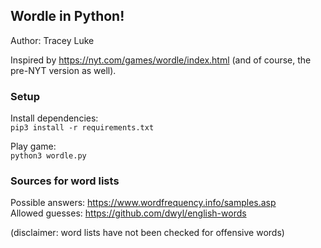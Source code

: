 ## Wordle in Python!

Author: Tracey Luke

Inspired by https://nyt.com/games/wordle/index.html (and of course, the pre-NYT version as well).

### Setup

Install dependencies:  
`pip3 install -r requirements.txt`

Play game:  
`python3 wordle.py`


### Sources for word lists  
Possible answers: https://www.wordfrequency.info/samples.asp  
Allowed guesses: https://github.com/dwyl/english-words

(disclaimer: word lists have not been checked for offensive words)
